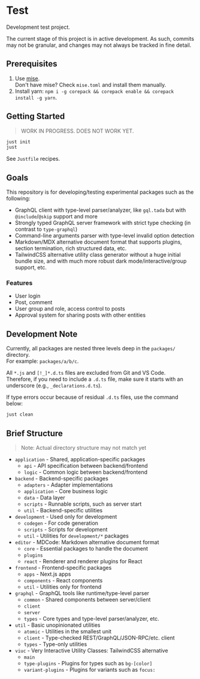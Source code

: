 # Test

Development test project.

The current stage of this project is in active development. As such, commits may not be granular, and changes may not always be tracked in fine detail.

## Prerequisites

1. Use [mise](https://mise.jdx.dev).  
    Don't have mise? Check `mise.toml` and install them manually.
2. Install yarn: `npm i -g corepack && corepack enable && corepack install -g yarn`.

## Getting Started

> WORK IN PROGRESS. DOES NOT WORK YET.

```sh
just init
just
```

See `Justfile` recipes.

## Goals

This repository is for developing/testing experimental packages such as the following:

- GraphQL client with type-level parser/analyzer, like `gql.tada` but with `@include`/`@skip` support and more
- Strongly typed GraphQL server framework with strict type checking (in contrast to `type-graphql`)
- Command-line arguments parser with type-level invalid option detection
- Markdown/MDX alternative document format that supports plugins, section termination, rich structured data, etc.
- TailwindCSS alternative utility class generator without a huge initial bundle size, and with much more robust dark mode/interactive/group support, etc.

### Features

- User login
- Post, comment
- User group and role, access control to posts
- Approval system for sharing posts with other entities

## Development Note

Currently, all packages are nested three levels deep in the `packages/` directory.  
For example: `packages/a/b/c`.

All `*.js` and `[!_]*.d.ts` files are excluded from Git and VS Code.  
Therefore, if you need to include a `.d.ts` file, make sure it starts with an underscore (e.g., `_declarations.d.ts`).

If type errors occur because of residual `.d.ts` files, use the command below:

```sh
just clean
```

## Brief Structure

> Note: Actual directory structure may not match yet

- `application` - Shared, application-specific packages
  - `api` - API specification between backend/frontend
  - `logic` - Common logic between backend/frontend
- `backend` - Backend-specific packages
  - `adapters` - Adapter implementations
  - `application` - Core business logic
  - `data` - Data layer
  - `scripts` - Runnable scripts, such as server start
  - `util` - Backend-specific utilities
- `development` - Used only for development
  - `codegen` - For code generation
  - `scripts` - Scripts for development
  - `util` - Utilities for `development/*` packages
- `editor` - MDCode: Markdown alternative document format
  - `core` - Essential packages to handle the document
  - `plugins`
  - `react` - Renderer and renderer plugins for React
- `frontend` - Frontend-specific packages
  - `apps` - Next.js apps
  - `components` - React components
  - `util` - Utilities only for frontend
- `graphql` - GraphQL tools like runtime/type-level parser
  - `common` - Shared components between server/client
  - `client`
  - `server`
  - `types` - Core types and type-level parser/analyzer, etc.
- `util` - Basic unopinionated utilities
  - `atomic` - Utilities in the smallest unit
  - `client` - Type-checked REST/GraphQL/JSON-RPC/etc. client
  - `types` - Type-only utilities
- `viuc` - Very Interactive Utility Classes: TailwindCSS alternative
  - `main`
  - `type-plugins` - Plugins for types such as `bg-[color]`
  - `variant-plugins` - Plugins for variants such as `focus:`
